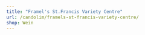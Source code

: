 ```yaml
---
title: "Framel's St.Francis Variety Centre"
url: /candolim/framels-st-francis-variety-centre/
shop: Wein
---
```

